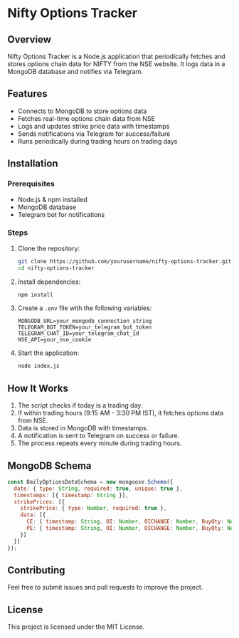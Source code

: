 # Nifty Options Tracker

## Overview
Nifty Options Tracker is a Node.js application that periodically fetches and stores options chain data for NIFTY from the NSE website. It logs data in a MongoDB database and notifies via Telegram.

## Features
- Connects to MongoDB to store options data
- Fetches real-time options chain data from NSE
- Logs and updates strike price data with timestamps
- Sends notifications via Telegram for success/failure
- Runs periodically during trading hours on trading days

## Installation

### Prerequisites
- Node.js & npm installed
- MongoDB database
- Telegram bot for notifications

### Steps
1. Clone the repository:
   ```sh
   git clone https://github.com/yourusername/nifty-options-tracker.git
   cd nifty-options-tracker
   ```
2. Install dependencies:
   ```sh
   npm install
   ```
3. Create a `.env` file with the following variables:
   ```env
   MONGODB_URL=your_mongodb_connection_string
   TELEGRAM_BOT_TOKEN=your_telegram_bot_token
   TELEGRAM_CHAT_ID=your_telegram_chat_id
   NSE_API=your_nse_cookie
   ```
4. Start the application:
   ```sh
   node index.js
   ```

## How It Works
1. The script checks if today is a trading day.
2. If within trading hours (9:15 AM - 3:30 PM IST), it fetches options data from NSE.
3. Data is stored in MongoDB with timestamps.
4. A notification is sent to Telegram on success or failure.
5. The process repeats every minute during trading hours.

## MongoDB Schema
```js
const DailyOptionsDataSchema = new mongoose.Schema({
  date: { type: String, required: true, unique: true },
  timestamps: [{ timestamp: String }],
  strikePrices: [{
    strikePrice: { type: Number, required: true },
    data: [{
      CE: { timestamp: String, OI: Number, OICHANGE: Number, BuyQty: Number, SellQty: Number },
      PE: { timestamp: String, OI: Number, OICHANGE: Number, BuyQty: Number, SellQty: Number }
    }]
  }]
});
```

## Contributing
Feel free to submit issues and pull requests to improve the project.

## License
This project is licensed under the MIT License.

